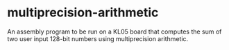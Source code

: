 # multiprecision-arithmetic
An assembly program to be run on a KL05 board that computes the sum of two user input 128-bit numbers using multiprecision arithmetic.
